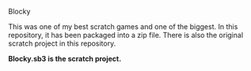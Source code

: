 Blocky

This was one of my best scratch games and one of the biggest. In this repository, it has been packaged into a zip file. There is also the original scratch project in this repository.

<b>Blocky.sb3 is the scratch project.</b>